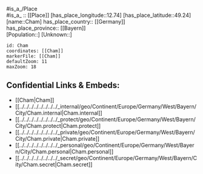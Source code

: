 ﻿---
location: [49.24,12.74] 
mapzoom: [7,12] 
mapmarker: city 
type: City
tags:
- geo/City


SpocWebEntityId: 29541
isDeleted: false
confidential: public

---
#is_a_/Place  
#is_a_ :: [[Place]] 
[has_place_longitude::12.74] 
[has_place_latitude::49.24] 
[name::Cham] 
has_place_country:: [[Germany]]  
has_place_province:: [[Bayern]]  
[Population::] 
[Unknown::] 


```leaflet
id: Cham
coordinates: [[Cham]] 
markerFile: [[Cham]] 
defaultZoom: 11 
maxZoom: 18
```


## Confidential Links & Embeds: 
- [[Cham|Cham]]  
- [[../../../../../../../../_internal/geo/Continent/Europe/Germany/West/Bayern/City/Cham.internal|Cham.internal]] 
- [[../../../../../../../../_protect/geo/Continent/Europe/Germany/West/Bayern/City/Cham.protect|Cham.protect]] 
- [[../../../../../../../../_private/geo/Continent/Europe/Germany/West/Bayern/City/Cham.private|Cham.private]] 
- [[../../../../../../../../_personal/geo/Continent/Europe/Germany/West/Bayern/City/Cham.personal|Cham.personal]] 
- [[../../../../../../../../_secret/geo/Continent/Europe/Germany/West/Bayern/City/Cham.secret|Cham.secret]] 

